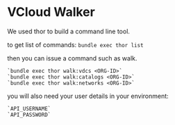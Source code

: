 # VCloud Walker

We used thor to build a command line tool.

to get list of commands: `bundle exec thor list`

then you can issue a command such as walk. 

    `bundle exec thor walk:vdcs <ORG-ID>`
    `bundle exec thor walk:catalogs <ORG-ID>`
    `bundle exec thor walk:networks <ORG-ID>`

you will also need your user details in your environment:

    `API_USERNAME`
    `API_PASSWORD`

